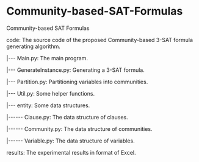 # Community-based-SAT-Formulas
Community-based SAT Formulas

code: The source code of the proposed Community-based 3-SAT formula generating algorithm.

|\-\-\- Main.py: The main program.

|\-\-\- GenerateInstance.py: Generating a 3-SAT formula.

|\-\-\- Partition.py: Partitioning variables into communities.

|\-\-\- Util.py: Some helper functions.

|\-\-\- entity: Some data structures.

|\-\-\-\-\-\- Clause.py: The data structure of clauses.

|\-\-\-\-\-\- Community.py: The data structure of communities.

|\-\-\-\-\-\- Variable.py: The data structure of variables.

results: The experimental results in format of Excel.
